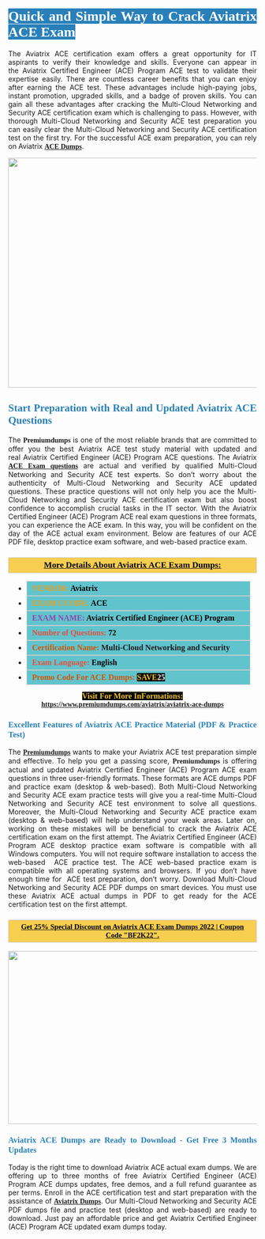 <h1 style="text-align: justify;"><span style="color:#ffffff;"><span style="font-family:Georgia,serif;"><strong><span style="background-color:#2980b9;">Quick and Simple Way to Crack Aviatrix ACE Exam</span></strong></span></span></h1>

<p style="text-align: justify;">The Aviatrix ACE certification exam offers a great opportunity for IT aspirants to verify their knowledge and skills. Everyone can appear in the Aviatrix Certified Engineer (ACE) Program ACE test to validate their expertise easily. There are countless career benefits that you can enjoy after earning the ACE test. These advantages include high-paying jobs, instant promotion, upgraded skills, and a badge of proven skills. You can gain all these advantages after cracking the Multi-Cloud Networking and Security ACE certification exam which is challenging to pass. However, with thorough Multi-Cloud Networking and Security ACE test preparation you can easily clear the Multi-Cloud Networking and Security ACE certification test on the first try. For the successful ACE exam preparation, you can rely on Aviatrix <span style="font-family:Georgia,serif;"><strong><a href="https://www.premiumdumps.com/aviatrix/aviatrix-ace-dumps">ACE Dumps</a></strong></span>.</p>

<p style="text-align: center;"><a href="https://www.premiumdumps.com/aviatrix/aviatrix-ace-dumps"><img alt="" src="https://i.imgur.com/KJGzbJ2.jpeg" style="width: 700px; height: 465px;" /></a></p>

<h2 style="text-align: justify;"><span style="color:#2980b9;"><span style="font-family:Georgia,serif;"><strong>Start Preparation with Real and Updated Aviatrix ACE Questions</strong></span></span></h2>

<p style="text-align: justify;">The <span style="font-size:14px;"><span style="font-family:Georgia,serif;"><strong>Premiumdumps</strong></span></span> is one of the most reliable brands that are committed to offer you the best Aviatrix ACE test study material with updated and real Aviatrix Certified Engineer (ACE) Program ACE questions. The Aviatrix <span style="font-family:Georgia,serif;"><strong><a href="https://www.premiumdumps.com/aviatrix/aviatrix-ace-dumps">ACE Exam questions</a></strong></span> are actual and verified by qualified Multi-Cloud Networking and Security ACE test experts. So don’t worry about the authenticity of Multi-Cloud Networking and Security ACE updated questions. These practice questions will not only help you ace the Multi-Cloud Networking and Security ACE certification exam but also boost confidence to accomplish crucial tasks in the IT sector. With the Aviatrix Certified Engineer (ACE) Program ACE real exam questions in three formats, you can experience the ACE exam. In this way, you will be confident on the day of the ACE actual exam environment. Below are features of our ACE PDF file, desktop practice exam software, and web-based practice exam.</p>

<h3 style="background: #f7ce50; border: 1px solid rgb(204, 204, 204); padding: 5px 10px; text-align: center;"><span style="font-family:Georgia,serif;"><u><u><span style="color:#000000;"><span style="font-size:11pt"><span style="line-height:normal"><b><span style="font-size:13.0pt"><span cambria="">More Details About Aviatrix ACE Exam Dumps:</span></span></b></span></span></span></u></u></span></h3>

<ul>
	<li style="margin:0cm 10pt">
	<div style="background:#61c4cd; border: 1px solid rgb(204, 204, 204); padding: 5px 10px; text-align: justify;"><span style="font-family:Georgia,serif;"><span style="font-size:11pt"><span style="line-height:normal"><b><span style="font-size:12.0pt"><span new="" roman="" times=""><span style="color:#f39c12;">VENDOR:</span> <span style="color:#000000;">Aviatrix</span></span></span></b></span></span></span></div>
	</li>
	<li style="margin:0cm 10pt">
	<div style="background: #61c4cd; border: 1px solid rgb(204, 204, 204); padding: 5px 10px; text-align: justify;"><span style="font-family:Georgia,serif;"><span style="font-size:11pt"><span style="line-height:normal"><b><span style="font-size:12.0pt"><span new="" roman="" times=""><span style="color:#f39c12;">EXAM CCODE:</span> <span style="color:#000000;">ACE</span></span></span></b></span></span></span></div>
	</li>
	<li style="margin:0cm 10pt">
	<div style="background: #61c4cd; border: 1px solid rgb(204, 204, 204); padding: 5px 10px; text-align: justify;"><span style="font-family:Georgia,serif;"><span style="font-size:11pt"><span style="line-height:normal"><b><span style="font-size:12.0pt"><span new="" roman="" times=""><span style="color:#8e44ad;">EXAM NAME:</span> <span style="color:#000000;">Aviatrix Certified Engineer (ACE) Program</span></span></span></b></span></span></span></div>
	</li>
	<li style="margin:0cm 10pt">
	<div style="background: #61c4cd; border: 1px solid rgb(204, 204, 204); padding: 5px 10px;"><span style="font-family:Georgia,serif;"><span style="font-size:11pt"><span style="line-height:normal"><b><span style="font-size:12.0pt"><span new="" roman="" times=""><span style="color:#e74c3c;">Number of Questions:</span><span style="color:#000000;"><span style="color:#f1c40f;"> </span>72</span></span></span></b></span></span></span></div>
	</li>
	<li style="margin:0cm 10pt">
	<div style="background: #61c4cd; border: 1px solid rgb(204, 204, 204); padding: 5px 10px; text-align: justify;"><span style="font-family:Georgia,serif;"><span style="font-size:11pt"><span style="line-height:normal"><b><span style="font-size:12.0pt"><span new="" roman="" times=""><span style="color:#d35400;">Certification Name:</span> Multi-Cloud Networking and Security</span></span></b></span></span></span></div>
	</li>
	<li style="margin:0cm 10pt">
	<div style="background: #61c4cd; border: 1px solid rgb(204, 204, 204); padding: 5px 10px; text-align: justify;"><span style="font-family:Georgia,serif;"><span style="font-size:11pt"><span style="line-height:normal"><b><span style="font-size:12.0pt"><span new="" roman="" times=""><span style="color:#e74c3c;">Exam Language:</span> <span style="color:#000000;">English</span></span></span></b></span></span></span></div>
	</li>
	<li style="margin:0cm 10pt">
	<div style="background: #61c4cd; border: 1px solid rgb(204, 204, 204); padding: 5px 10px;"><span style="font-family:Georgia,serif;"><span style="font-size:11pt"><span style="line-height:normal"><b><span style="font-size:12.0pt"><span new="" roman="" times=""><span style="color:#d35400;">Promo Code For ACE Dumps:</span><span style="color:#f1c40f;"> <span style="background-color:#000000;">SAVE</span></span><span style="color:#ffffff;"><span style="background-color:#000000;">25</span></span></span></span></b></span></span></span></div>
	</li>
</ul>

<p style="text-align: center;"><span style="font-family:Georgia,serif;"><strong><span style="font-size:16px;"><span style="color:#f1c40f;"><span style="background-color:#000000;">Visit For More InFormations:</span></span></span> <a href="https://www.premiumdumps.com/aviatrix/aviatrix-ace-dumps">https://www.premiumdumps.com/aviatrix/aviatrix-ace-dumps</a></strong></span></p>

<h3 style="text-align: justify;"><span style="color:#2980b9;"><span style="font-family:Georgia,serif;"><strong><strong><strong>Excellent Features of Aviatrix ACE Practice Material (PDF & Practice Test)</strong></strong></strong></span></span></h3>

<p style="text-align: justify;">The <a href="https://www.premiumdumps.com/"><span style="font-size:14px;"><span style="font-family:Georgia,serif;"><strong>Premiumdumps</strong></span></span></a> wants to make your Aviatrix ACE test preparation simple and effective. To help you get a passing score, <span style="font-size:14px;"><span style="font-family:Georgia,serif;"><strong>Premiumdumps </strong></span></span>is offering actual and updated Aviatrix Certified Engineer (ACE) Program ACE exam questions in three user-friendly formats. These formats are ACE dumps PDF and practice exam (desktop & web-based). Both Multi-Cloud Networking and Security ACE exam practice tests will give you a real-time Multi-Cloud Networking and Security ACE test environment to solve all questions. Moreover, the Multi-Cloud Networking and Security ACE practice exam (desktop & web-based) will help understand your weak areas. Later on, working on these mistakes will be beneficial to crack the Aviatrix ACE certification exam on the first attempt. The Aviatrix Certified Engineer (ACE) Program ACE desktop practice exam software is compatible with all Windows computers. You will not require software installation to access the web-based  ACE practice test. The ACE web-based practice exam is compatible with all operating systems and browsers. If you don’t have enough time for  ACE test preparation, don’t worry. Download Multi-Cloud Networking and Security ACE PDF dumps on smart devices. You must use these Aviatrix ACE actual dumps in PDF to get ready for the ACE certification test on the first attempt.</p>

<h3 style="background: rgb(247, 206, 80); border: 1px solid rgb(204, 204, 204); padding: 5px 10px; text-align: center;"><span style="font-family:Georgia,serif;"><u><span style="color:#000000;"><span style="font-size:11pt;"><span style="line-height:normal;"><b><span cambria="">Get 25% Special Discount on Aviatrix ACE Exam Dumps 2022 | Coupon Code "BF2K22".</span></b></span></span></span></u></span></h3>

<p style="text-align: center;"><strong><strong><a href="https://www.premiumdumps.com/aviatrix/aviatrix-ace-dumps"><img alt="" src="https://i.imgur.com/F18GQwv.jpeg" style="width: 700px; height: 350px;" /></a></strong></strong></p>

<h3 style="text-align: justify;"><strong><span style="color:#2980b9;"><span style="font-family:Georgia,serif;"><strong><strong><strong>Aviatrix ACE Dumps are Ready to Download - Get Free 3 Months Updates</strong></strong></strong></span></span></strong></h3>

<p style="text-align: justify;">Today is the right time to download Aviatrix ACE actual exam dumps. We are offering up to three months of free Aviatrix Certified Engineer (ACE) Program ACE dumps updates, free demos, and a full refund guarantee as per terms. Enroll in the ACE certification test and start preparation with the assistance of <span style="font-family:Georgia,serif;"><strong><a href="https://www.premiumdumps.com/aviatrix-exam-dumps">Aviatrix Dumps</a></strong></span>. Our Multi-Cloud Networking and Security ACE PDF dumps file and practice test (desktop and web-based) are ready to download. Just pay an affordable price and get Aviatrix Certified Engineer (ACE) Program ACE updated exam dumps today.</p>
